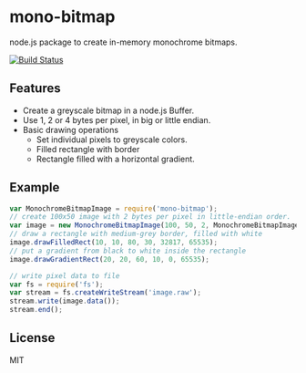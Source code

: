 # mono-bitmap

node.js package to create in-memory monochrome bitmaps.

[![Build Status](https://travis-ci.org/vonderheide/mono-bitmap.svg?branch=master)](https://travis-ci.org/vonderheide/mono-bitmap)

## Features

* Create a greyscale bitmap in a node.js Buffer.
* Use 1, 2 or 4 bytes per pixel, in big or little endian.
* Basic drawing operations
  * Set individual pixels to greyscale colors.
  * Filled rectangle with border
  * Rectangle filled with a horizontal gradient.

## Example

```javascript
var MonochromeBitmapImage = require('mono-bitmap');
// create 100x50 image with 2 bytes per pixel in little-endian order.
var image = new MonochromeBitmapImage(100, 50, 2, MonochromeBitmapImage.Endian.LITTLE);
// draw a rectangle with medium-grey border, filled with white
image.drawFilledRect(10, 10, 80, 30, 32817, 65535);
// put a gradient from black to white inside the rectangle
image.drawGradientRect(20, 20, 60, 10, 0, 65535);

// write pixel data to file
var fs = require('fs');
var stream = fs.createWriteStream('image.raw');
stream.write(image.data());
stream.end();
```

## License

MIT
